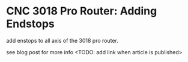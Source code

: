 # CNC 3018 Pro Router: Adding Endstops
add enstops to all axis of the 3018 pro router.

see blog post for more info <TODO: add link when article is published>
